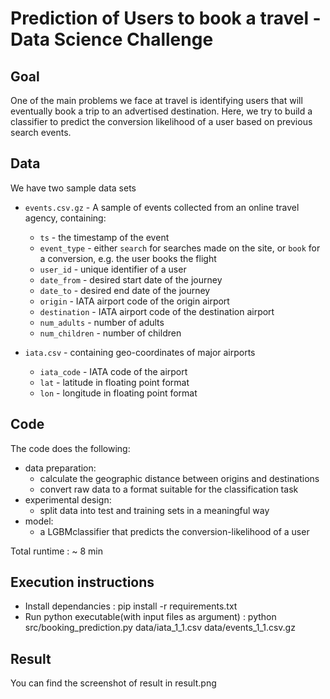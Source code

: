 # Prediction of Users to book a travel - Data Science Challenge

## Goal

One of the main problems we face at travel is identifying users that will eventually book a trip to an advertised destination. Here, we try to build a classifier to predict the conversion likelihood of a user based on previous search events.


## Data
We have two sample data sets

- `events.csv.gz` - A sample of events collected from an online travel agency, containing:
  * `ts` - the timestamp of the event
  * `event_type` - either `search` for searches made on the site, or `book` for a conversion, e.g. the user books the flight
  * `user_id` - unique identifier of a user
  * `date_from` - desired start date of the journey
  * `date_to` - desired end date of the journey
  * `origin` - IATA airport code of the origin airport
  * `destination` - IATA airport code of the destination airport
  * `num_adults` - number of adults
  * `num_children` - number of children

- `iata.csv` - containing geo-coordinates of major airports
  * `iata_code` - IATA code of the airport
  * `lat` - latitude in floating point format
  * `lon` - longitude in floating point format


## Code

The code does the following:

- data preparation:
  - calculate the geographic distance between origins and destinations
  - convert raw data to a format suitable for the classification task
- experimental design:
  - split data into test and training sets in a meaningful way
- model:
  - a LGBMclassifier that predicts the conversion-likelihood of a user
  
Total runtime : ~ 8 min

## Execution instructions
* Install dependancies : pip install -r requirements.txt
* Run python executable(with input files as argument) : python src/booking_prediction.py data/iata_1_1.csv data/events_1_1.csv.gz

## Result
You can find the screenshot of result in result.png

